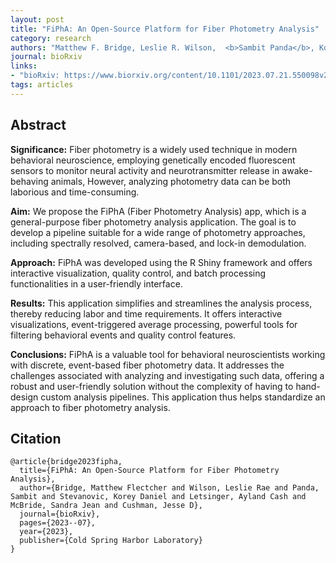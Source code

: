 ```yaml
---
layout: post
title: "FiPhA: An Open-Source Platform for Fiber Photometry Analysis"
category: research
authors: "Matthew F. Bridge, Leslie R. Wilson,  <b>Sambit Panda</b>, Korey D. Stevanovic, Ayland C. Letsinger, Sandra J. McBride, Jesse D. Cushman"
journal: bioRxiv
links:
- "bioRxiv: https://www.biorxiv.org/content/10.1101/2023.07.21.550098v2.full.pdf"
tags: articles
---
```


## Abstract

**Significance:** Fiber photometry is a widely used technique in modern behavioral neuroscience, employing genetically encoded fluorescent sensors to monitor neural activity and neurotransmitter release in awake-behaving animals, However, analyzing photometry data can be both laborious and time-consuming.

**Aim:** We propose the FiPhA (Fiber Photometry Analysis) app, which is a general-purpose fiber photometry analysis application. The goal is to develop a pipeline suitable for a wide range of photometry approaches, including spectrally resolved, camera-based, and lock-in demodulation. 

**Approach:** FiPhA was developed using the R Shiny framework and offers interactive visualization, quality control, and batch processing functionalities in a user-friendly interface.

**Results:** This application simplifies and streamlines the analysis process, thereby reducing labor and time requirements. It offers interactive visualizations, event-triggered average processing, powerful tools for filtering behavioral events and quality control features. 

**Conclusions:** FiPhA is a valuable tool for behavioral neuroscientists working with discrete, event-based fiber photometry data. It addresses the challenges associated with analyzing and investigating such data, offering a robust and user-friendly solution without the complexity of having to hand-design custom analysis pipelines. This application thus helps standardize an approach to fiber photometry analysis.

## Citation

```
@article{bridge2023fipha,
  title={FiPhA: An Open-Source Platform for Fiber Photometry Analysis},
  author={Bridge, Matthew Flectcher and Wilson, Leslie Rae and Panda, Sambit and Stevanovic, Korey Daniel and Letsinger, Ayland Cash and McBride, Sandra Jean and Cushman, Jesse D},
  journal={bioRxiv},
  pages={2023--07},
  year={2023},
  publisher={Cold Spring Harbor Laboratory}
}
```